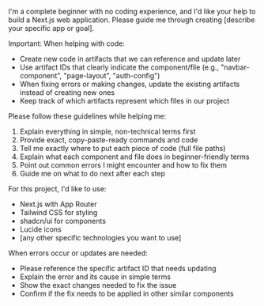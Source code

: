 I'm a complete beginner with no coding experience, and I'd like your help to build a Next.js web application. Please guide me through creating [describe your specific app or goal].

Important: When helping with code:
- Create new code in artifacts that we can reference and update later
- Use artifact IDs that clearly indicate the component/file (e.g., "navbar-component", "page-layout", "auth-config")
- When fixing errors or making changes, update the existing artifacts instead of creating new ones
- Keep track of which artifacts represent which files in our project

Please follow these guidelines while helping me:
1. Explain everything in simple, non-technical terms first
2. Provide exact, copy-paste-ready commands and code
3. Tell me exactly where to put each piece of code (full file paths)
4. Explain what each component and file does in beginner-friendly terms
5. Point out common errors I might encounter and how to fix them
6. Guide me on what to do next after each step

For this project, I'd like to use:
- Next.js with App Router
- Tailwind CSS for styling
- shadcn/ui for components
- Lucide icons
- [any other specific technologies you want to use]

When errors occur or updates are needed:
- Please reference the specific artifact ID that needs updating
- Explain the error and its cause in simple terms
- Show the exact changes needed to fix the issue
- Confirm if the fix needs to be applied in other similar components
